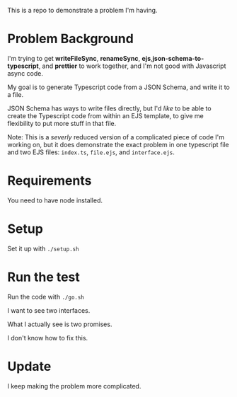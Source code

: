 This is a repo to demonstrate a problem I'm having.

# Problem Background

I'm trying to get **writeFileSync**, **renameSync**, **ejs**,**json-schema-to-typescript**, and **prettier** to work together, and I'm not good with Javascript async code.

My goal is to generate Typescript code from a JSON Schema, and write it to a file.

JSON Schema has ways to write files directly, but I'd _like_ to be able to create the Typescript code from within an EJS template, to give me flexibility to put more stuff in that file.

Note: This is a _severly_ reduced version of a complicated piece of code I'm working on, but it does demonstrate the exact problem in one typescript file and two EJS files: `index.ts`, `file.ejs`, and `interface.ejs`.

# Requirements

You need to have node installed.

# Setup

Set it up with `./setup.sh`

# Run the test

Run the code with `./go.sh`

I want to see two interfaces.

What I actually see is two promises.

I don't know how to fix this.

# Update

I keep making the problem more complicated.